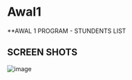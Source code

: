 # Awal1
**AWAL 1 PROGRAM - STUNDENTS LIST

## SCREEN SHOTS
![image](https://github.com/Blizzard03/Awal1/assets/99153189/3befe609-7d9e-4604-b819-adaca4d2208a)


